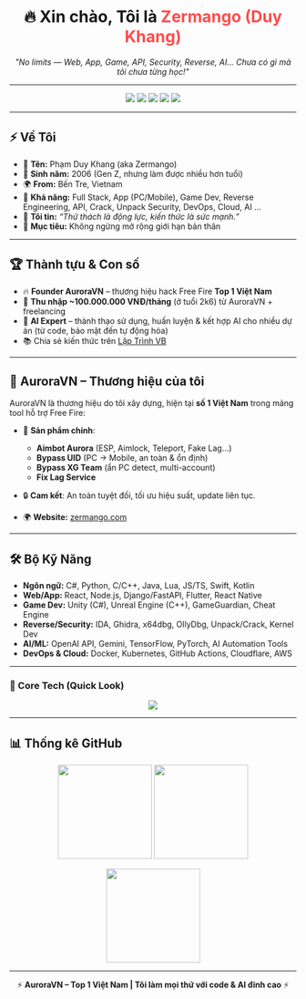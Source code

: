 <h1 align="center">🔥 Xin chào, Tôi là <span style="color:#ff4c4c">Zermango (Duy Khang)</span></h1>
<p align="center">
  <em>"No limits — Web, App, Game, API, Security, Reverse, AI... Chưa có gì mà tôi chưa từng học!"</em>
</p>

---

<p align="center">
  <img src="https://img.shields.io/badge/Code%20Everything-black?style=for-the-badge&logo=github" />
  <img src="https://img.shields.io/badge/Reverse%20Engineer-red?style=for-the-badge&logo=linux" />
  <img src="https://img.shields.io/badge/Game%20Modder-green?style=for-the-badge&logo=unity" />
  <img src="https://img.shields.io/badge/AI%20Master-purple?style=for-the-badge&logo=openai" />
  <img src="https://img.shields.io/badge/Problem%20Solver-orange?style=for-the-badge&logo=codeforces" />
</p>

---

## ⚡ Về Tôi
- 👤 **Tên:** Phạm Duy Khang (aka Zermango)  
- 🎂 **Sinh năm:** 2006 (Gen Z, nhưng làm được nhiều hơn tuổi)  
- 🌍 **From:** Bến Tre, Vietnam  
- 🧠 **Khả năng:** Full Stack, App (PC/Mobile), Game Dev, Reverse Engineering, API, Crack, Unpack Security, DevOps, Cloud, AI …  
- 💬 **Tôi tin:** *“Thử thách là động lực, kiến thức là sức mạnh.”*  
- 🎯 **Mục tiêu:** Không ngừng mở rộng giới hạn bản thân  

---

## 🏆 Thành tựu & Con số
- 🔥 **Founder AuroraVN** – thương hiệu hack Free Fire **Top 1 Việt Nam**  
- 💸 **Thu nhập ~100.000.000 VNĐ/tháng** (ở tuổi 2k6) từ AuroraVN + freelancing  
- 🧠 **AI Expert** – thành thạo sử dụng, huấn luyện & kết hợp AI cho nhiều dự án (từ code, bảo mật đến tự động hóa)  
- 📚 Chia sẻ kiến thức trên [Lập Trình VB](https://laptrinhvb.net/bai-viet/chuyen-de-csharp/---Csharp----Bao-mat-source-code--NET-su-dung-VaultVM-Tool-/1a50e27caf790f44.html)  

---

## 🚀 AuroraVN – Thương hiệu của tôi
AuroraVN là thương hiệu do tôi xây dựng, hiện tại **số 1 Việt Nam** trong mảng tool hỗ trợ Free Fire:  

- 🎯 **Sản phẩm chính**:  
  - **Aimbot Aurora** (ESP, Aimlock, Teleport, Fake Lag…)  
  - **Bypass UID** (PC → Mobile, an toàn & ổn định)  
  - **Bypass XG Team** (ẩn PC detect, multi-account)  
  - **Fix Lag Service**  

- 🔒 **Cam kết**: An toàn tuyệt đối, tối ưu hiệu suất, update liên tục.  
- 🌍 **Website:** [zermango.com](https://zermango.com)  

---

## 🛠️ Bộ Kỹ Năng
- **Ngôn ngữ:** C#, Python, C/C++, Java, Lua, JS/TS, Swift, Kotlin  
- **Web/App:** React, Node.js, Django/FastAPI, Flutter, React Native  
- **Game Dev:** Unity (C#), Unreal Engine (C++), GameGuardian, Cheat Engine  
- **Reverse/Security:** IDA, Ghidra, x64dbg, OllyDbg, Unpack/Crack, Kernel Dev  
- **AI/ML:** OpenAI API, Gemini, TensorFlow, PyTorch, AI Automation Tools  
- **DevOps & Cloud:** Docker, Kubernetes, GitHub Actions, Cloudflare, AWS  

---

### 📌 Core Tech (Quick Look)
<p align="center">
  <img src="https://skillicons.dev/icons?i=python,cs,cpp,java,js,ts,lua,html,css,react,nodejs,flutter,swift,kotlin,unity,unreal,linux,docker,kubernetes,git,github,tensorflow,pytorch" />
</p>

---

## 📊 Thống kê GitHub
<p align="center">
  <img src="https://github-readme-stats.vercel.app/api?username=ZermangoLove&show_icons=true&theme=tokyonight" height="165"/>
  <img src="https://github-readme-stats.vercel.app/api/top-langs/?username=ZermangoLove&layout=compact&theme=tokyonight" height="165"/>
</p>

<p align="center">
  <img src="https://github-readme-streak-stats.herokuapp.com?user=ZermangoLove&theme=tokyonight&hide_border=true" height="165"/>
</p>

---

<p align="center">
  ⚡ <b>AuroraVN – Top 1 Việt Nam | Tôi làm mọi thứ với code & AI đỉnh cao</b> ⚡
</p>
